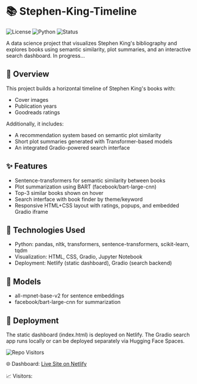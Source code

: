 # 📚 Stephen-King-Timeline
![License](https://img.shields.io/badge/License-Apache%202.0-blue.svg)
![Python](https://img.shields.io/badge/Python-3.9+-blue)
![Status](https://img.shields.io/badge/Project-Stephen_King_Timeline-brightgreen)

A data science project that visualizes Stephen King's bibliography and explores books using semantic similarity, plot summaries, and an interactive search dashboard.
In progress...

## 💬 Overview
This project builds a horizontal timeline of Stephen King's books with:
- Cover images
- Publication years
- Goodreads ratings

Additionally, it includes:
- A recommendation system based on semantic plot similarity
- Short plot summaries generated with Transformer-based models
- An integrated Gradio-powered search interface

## ✨ Features 
- Sentence-transformers for semantic similarity between books
- Plot summarization using BART (facebook/bart-large-cnn)
- Top-3 similar books shown on hover
- Search interface with book finder by theme/keyword
- Responsive HTML+CSS layout with ratings, popups, and embedded Gradio iframe

## 🚀 Technologies Used
- Python: pandas, nltk, transformers, sentence-transformers, scikit-learn, tqdm
- Visualization: HTML, CSS, Gradio, Jupyter Notebook
- Deployment: Netlify (static dashboard), Gradio (search backend)

## 🧠 Models
- all-mpnet-base-v2 for sentence embeddings
- facebook/bart-large-cnn for summarization

## 🔄 Deployment
The static dashboard (index.html) is deployed on Netlify.
The Gradio search app runs locally or can be deployed separately via Hugging Face Spaces.

![Repo Visitors](https://visitor-badge.laobi.icu/badge?page_id=ptiicha/Stephen-King-Timeline/)
  
🌐 Dashboard: [Live Site on Netlify](https://stephenkingtimeline.netlify.app/)

📈 Visitors: 
